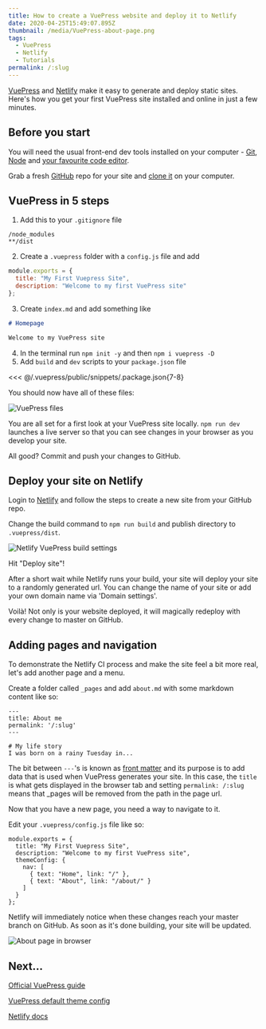 ```yaml
---
title: How to create a VuePress website and deploy it to Netlify
date: 2020-04-25T15:49:07.895Z
thumbnail: /media/VuePress-about-page.png
tags:
  - VuePress
  - Netlify
  - Tutorials
permalink: /:slug
---
```

[VuePress](https://vuepress.vuejs.org/) and [Netlify](https://www.netlify.com/) make it easy to generate and deploy static sites. Here's how you get your first VuePress site installed and online in just a few minutes.

## Before you start

You will need the usual front-end dev tools installed on your computer - [Git](https://git-scm.com/), [Node](https://nodejs.org/) and [your favourite code editor](https://code.visualstudio.com/). 

Grab a fresh [GitHub](https://github.com/) repo for your site and [clone it](https://help.github.com/en/github/creating-cloning-and-archiving-repositories/cloning-a-repository) on your computer.

## VuePress in 5 steps

1. Add this to your `.gitignore` file

```
/node_modules
**/dist
```

2. Create a `.vuepress` folder with a `config.js` file and add

```js
module.exports = {
  title: "My First Vuepress Site",
  description: "Welcome to my first VuePress site"
};
```

3. Create `index.md` and add something like

```md
# Homepage

Welcome to my VuePress site
```

4. In the terminal run `npm init -y` and then `npm i vuepress -D`
5. Add `build` and `dev` scripts to your `package.json` file

<<< @/.vuepress/public/snippets/.package.json{7-8}

You should now have all of these files:

![VuePress files](/media/VuePress-files.png "VuePress files")

You are all set for a first look at your VuePress site locally. `npm run dev` launches a live server so that you can see changes in your browser as you develop your site.

All good? Commit and push your changes to GitHub.

## Deploy your site on Netlify

Login to [Netlify](https://app.netlify.com/) and follow the steps to create a new site from your GitHub repo.

Change the build command to `npm run build` and publish directory to `.vuepress/dist`.

![Netlify VuePress build settings](/media/Netlify-VuePress-build-settings.png "Netlify VuePress build settings")

Hit "Deploy site"!

After a short wait while Netlify runs your build, your site will deploy your site to a randomly generated url. You can change the name of your site or add your own domain name via 'Domain settings'.

Voilà! Not only is your website deployed, it will magically redeploy with every change to master on GitHub.

## Adding pages and navigation

To demonstrate the Netlify CI process and make the site feel a bit more real, let's add another page and a menu.

Create a folder called `_pages` and add `about.md` with some markdown content like so:

```
---
title: About me
permalink: '/:slug'
---

# My life story
I was born on a rainy Tuesday in...
```

The bit between `---`'s is known as [front matter](https://vuepress.vuejs.org/guide/frontmatter.html) and its purpose is to add data that is used when VuePress generates your site. In this case, the `title` is what gets displayed in the browser tab and setting `permalink: /:slug` means that _pages will be removed from the path in the page url.

Now that you have a new page, you need a way to navigate to it.

Edit your `.vuepress/config.js` file like so:

```js{4-9}
module.exports = {
  title: "My First Vuepress Site",
  description: "Welcome to my first VuePress site",
  themeConfig: {
    nav: [
      { text: "Home", link: "/" },
      { text: "About", link: "/about/" }
    ]
  }
};
```

Netlify will immediately notice when these changes reach your master branch on GitHub. As soon as it's done building, your site will be updated.

![About page in browser](/media/VuePress-about-page.png "About page in browser")

## Next...

[Official VuePress guide](https://vuepress.vuejs.org/guide/)

[VuePress default theme config](https://vuepress.vuejs.org/theme/default-theme-config.html)

[Netlify docs](https://docs.netlify.com/)

<TinyLetter />